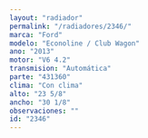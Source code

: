 ```yaml
---
layout: "radiador"
permalink: "/radiadores/2346/"
marca: "Ford"
modelo: "Econoline / Club Wagon"
ano: "2013"
motor: "V6 4.2"
transmision: "Automática"
parte: "431360"
clima: "Con clima"
alto: "23 5/8"
ancho: "30 1/8"
observaciones: ""
id: "2346"
---
```


